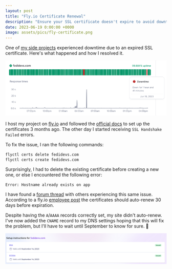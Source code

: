 ```yaml
---
layout: post
title: "Fly.io Certificate Renewal"
description: "Ensure your SSL certificate doesn't expire to avoid downtime"
date: 2023-06-19 0:00:00 +0000
image: assets/pics/fly-certificate.png
---
```


One of [my side projects](https://fedidevs.com/) experienced downtime due to an expired SSL certificate. Here's what happened and how I resolved it.

![chart showing 1h and 41 minutes of downtime](/assets/pics/fly-downtime.png)

I host my project on [fly.io](https://fly.io/) and followed the [official docs](https://fly.io/docs/app-guides/custom-domains-with-fly/#accepting-traffic-immediately-for-the-custom-domain) to set up the certificates 3 months ago. The other day I started receiving `SSL Handshake Failed` errors.

To fix the issue, I ran the following commands:

```shell
flyctl certs delete fedidevs.com
flyctl certs create fedidevs.com
```

Surprisingly, I had to delete the existing certificate before creating a new one, or else I encountered the following error:

```
Error: Hostname already exists on app
```

I have found a [forum thread](https://community.fly.io/t/ssl-certificate-did-not-renew-automatically/4924) with others experiencing this same issue. According to a fly.io [employee post](https://community.fly.io/t/ssl-certificate-did-not-renew-automatically/4924/6) the certificates should auto-renew 30 days before expiration.

Despite having the `A`/`AAAA` records correctly set, my site didn't auto-renew. I've now added the `CNAME` record to my DNS settings hoping that this will fix the problem, but I'll have to wait until September to know for sure. 🤞

![image showing the certificates are valid until September 14, 2023](/assets/pics/fly-certificate.png)
